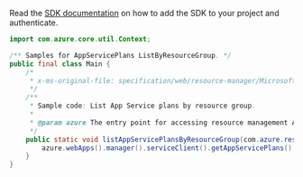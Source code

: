 Read the [SDK documentation](https://github.com/Azure/azure-sdk-for-java/blob/azure-resourcemanager_2.14.0/sdk/resourcemanager/azure-resourcemanager/README.md) on how to add the SDK to your project and authenticate.

```java
import com.azure.core.util.Context;

/** Samples for AppServicePlans ListByResourceGroup. */
public final class Main {
    /*
     * x-ms-original-file: specification/web/resource-manager/Microsoft.Web/stable/2021-03-01/examples/ListAppServicePlansByResourceGroup.json
     */
    /**
     * Sample code: List App Service plans by resource group.
     *
     * @param azure The entry point for accessing resource management APIs in Azure.
     */
    public static void listAppServicePlansByResourceGroup(com.azure.resourcemanager.AzureResourceManager azure) {
        azure.webApps().manager().serviceClient().getAppServicePlans().listByResourceGroup("testrg123", Context.NONE);
    }
}
```
